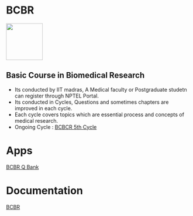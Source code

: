 # BCBR
<img src="https://github.com/fdrepo/www.flutterdoctor.com/blob/99ed3004fceb2fa646efc2cb1d07ef30936d92c2/icons/BCBRCBlue.png" width="100">

## Basic Course in Biomedical Research 
* Its conducted by IIT madras, A Medical faculty or Postgraduate studetn can register through NPTEL Portal.
* Its conducted in Cycles, Questions and sometimes chapters are improved in each cycle.  
* Each cycle covers topics which are essential process and concepts of medical research.
* Ongoing Cycle  : [BCBCR 5th Cycle](https://onlinecourses.nptel.ac.in/noc21_md05/preview)

# Apps
[BCBR Q Bank](https://github.com/fdrepo/flutterdoctor.com/blob/0ae8871898c3ac858bf4b86bc87185797398ae48/docs/BCBR/BCBR_Q_Bank.md)

# Documentation
[BCBR](https://github.com/fdrepo/flutterdoctor.com/blob/b471369a6b2b491561c9d57f6f54492310a78b33/docs/BCBR/BCBR.md)

